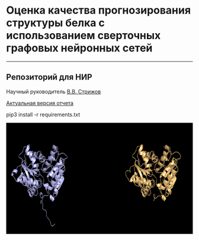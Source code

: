 # Оценка качества прогнозирования структуры белка с использованием сверточных графовых нейронных сетей
***************
Репозиторий для НИР
--------
Научный руководитель [В.В. Стрижов](http://www.ccas.ru/strijov/)

[Актуальная версия отчета](https://github.com/severilov/Graph-nets-for-CASP/blob/master/report/Severilov2019NIR.pdf)

pip3 install -r requirements.txt 


<p align="center">
  <img width="760" height="300" src="./pics/1.png">
</p>
